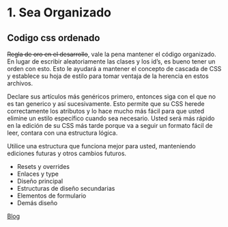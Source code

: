 # 1. Sea Organizado

## Codigo css ordenado

~~Regla de oro en el desarrollo~~, vale la pena mantener el código organizado. En lugar de escribir aleatoriamente las clases y los id’s, es bueno tener un orden con esto. Esto le ayudará a mantener el concepto de cascada de CSS y establece su hoja de estilo para tomar ventaja de la herencia en estos archivos.

Declare sus artículos más genéricos primero, entonces siga con el que no es tan generico y así sucesivamente. Esto permite que su CSS herede correctamente los atributos y lo hace mucho más fácil para que usted elimine un estilo específico cuando sea necesario. Usted será más rápido en la edición de su CSS más tarde porque va a seguir un formato fácil de leer, contara con una estructura lógica.

Utilice una estructura que funciona mejor para usted, manteniendo ediciones futuras y otros cambios futuros.

- Resets y overrides
- Enlaces y type
- Diseño principal
- Estructuras de diseño secundarias
- Elementos de formulario
- Demás diseño

[Blog](http://blog.hostdime.com.co/10-buenas-practicas-para-mejorar-su-codigo-css/)